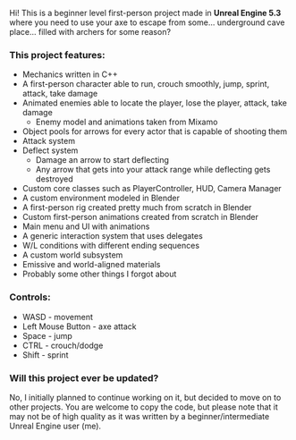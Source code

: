 Hi! This is a beginner level first-person project made in **Unreal Engine 5.3** where you need to use your axe to escape from some... underground cave place... filled with archers for some reason?
### This project features:
- Mechanics written in C++
- A first-person character able to run, crouch smoothly, jump, sprint, attack, take damage
- Animated enemies able to locate the player, lose the player, attack, take damage
  - Enemy model and animations taken from Mixamo
- Object pools for arrows for every actor that is capable of shooting them
- Attack system
- Deflect system
  - Damage an arrow to start deflecting
  - Any arrow that gets into your attack range while deflecting gets destroyed
- Custom core classes such as PlayerController, HUD, Camera Manager
- A custom environment modeled in Blender
- A first-person rig created pretty much from scratch in Blender
- Custom first-person animations created from scratch in Blender
- Main menu and UI with animations
- A generic interaction system that uses delegates
- W/L conditions with different ending sequences
- A custom world subsystem
- Emissive and world-aligned materials
- Probably some other things I forgot about

### Controls:
- WASD - movement
- Left Mouse Button - axe attack
- Space - jump
- CTRL - crouch/dodge
- Shift - sprint

### Will this project ever be updated?
No, I initially planned to continue working on it, but decided to move on to other projects.
You are welcome to copy the code, but please note that it may not be of high quality as it was written by a beginner/intermediate Unreal Engine user (me).
